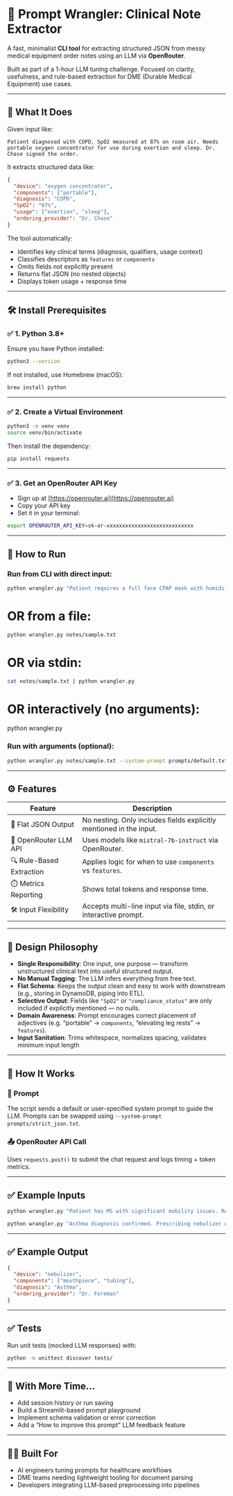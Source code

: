 # 🧠 Prompt Wrangler: Clinical Note Extractor

A fast, minimalist **CLI tool** for extracting structured JSON from messy medical equipment order notes using an LLM via **OpenRouter**.

Built as part of a 1-hour LLM tuning challenge. Focused on clarity, usefulness, and rule-based extraction for DME (Durable Medical Equipment) use cases.

---

## 🚀 What It Does

Given input like:

```
Patient diagnosed with COPD, SpO2 measured at 87% on room air. Needs portable oxygen concentrator for use during exertion and sleep. Dr. Chase signed the order.
```

It extracts structured data like:

```json
{
  "device": "oxygen concentrator",
  "components": ["portable"],
  "diagnosis": "COPD",
  "SpO2": "87%",
  "usage": ["exertion", "sleep"],
  "ordering_provider": "Dr. Chase"
}
```

The tool automatically:
- Identifies key clinical terms (diagnosis, qualifiers, usage context)
- Classifies descriptors as `features` or `components`
- Omits fields not explicitly present
- Returns flat JSON (no nested objects)
- Displays token usage + response time

---

## 🛠️ Install Prerequisites

### ✅ 1. Python 3.8+
Ensure you have Python installed:

```bash
python3 --version
```

If not installed, use Homebrew (macOS):
```bash
brew install python
```

---

### ✅ 2. Create a Virtual Environment
```bash
python3 -m venv venv
source venv/bin/activate
```

Then install the dependency:

```bash
pip install requests
```

---

### ✅ 3. Get an OpenRouter API Key

- Sign up at [https://openrouter.ai](https://openrouter.ai)
- Copy your API key
- Set it in your terminal:

```bash
export OPENROUTER_API_KEY=sk-or-xxxxxxxxxxxxxxxxxxxxxxxxxxxx
```

---

## 🧪 How to Run

### Run from CLI with direct input:

```bash
python wrangler.py "Patient requires a full face CPAP mask with humidifier due to AHI > 20. Ordered by Dr. Cameron."
```

# OR from a file:
```bash
python wrangler.py notes/sample.txt
```

# OR via stdin:
```bash
cat notes/sample.txt | python wrangler.py
```
# OR interactively (no arguments):
python wrangler.py
### Run with arguments (optional):

```bash
python wrangler.py notes/sample.txt --system-prompt prompts/default.txt --temperature 0.4 --model mistralai/mistral-7b-instruct
```

---

## ⚙️ Features

| Feature                  | Description                                                                 |
|--------------------------|-----------------------------------------------------------------------------|
| 🧾 Flat JSON Output       | No nesting. Only includes fields explicitly mentioned in the input.         |
| 🤖 OpenRouter LLM API     | Uses models like `mistral-7b-instruct` via OpenRouter.                      |
| 🔍 Rule-Based Extraction  | Applies logic for when to use `components` vs `features`.                   |
| ⏱️ Metrics Reporting      | Shows total tokens and response time.                                       |
| 🛠️ Input Flexibility      | Accepts multi-line input via file, stdin, or interactive prompt.            |

---

## 🧱 Design Philosophy

- **Single Responsibility**: One input, one purpose — transform unstructured clinical text into useful structured output.
- **No Manual Tagging**: The LLM infers everything from free text.
- **Flat Schema**: Keeps the output clean and easy to work with downstream (e.g., storing in DynamoDB, piping into ETL).
- **Selective Output**: Fields like `"SpO2"` or `"compliance_status"` are only included if explicitly mentioned — no nulls.
- **Domain Awareness**: Prompt encourages correct placement of adjectives (e.g. “portable” → `components`, “elevating leg rests” → `features`).
- **Input Sanitation**: Trims whitespace, normalizes spacing, validates minimum input length

---

## 🔬 How It Works

### 🧠 Prompt
The script sends a default or user-specified system prompt to guide the LLM. Prompts can be swapped using `--system-prompt prompts/strict_json.txt`.

### 📤 OpenRouter API Call
Uses `requests.post()` to submit the chat request and logs timing + token metrics.

---

## ✅ Example Inputs

```bash
python wrangler.py "Patient has MS with significant mobility issues. Recommended a lightweight manual wheelchair with elevating leg rests. Ordered by Dr. Taub."
```

```bash
python wrangler.py "Asthma diagnosis confirmed. Prescribing nebulizer with mouthpiece and tubing. Dr. Foreman completed the documentation."
```

---

## ✅ Example Output

```json
{
  "device": "nebulizer",
  "components": ["mouthpiece", "tubing"],
  "diagnosis": "Asthma",
  "ordering_provider": "Dr. Foreman"
}
```

---

## ✅ Tests

Run unit tests (mocked LLM responses) with:

```bash
python -m unittest discover tests/
```

---

## 🧠 With More Time...

- Add session history or run saving
- Build a Streamlit-based prompt playground
- Implement schema validation or error correction
- Add a “How to improve this prompt” LLM feedback feature

---

## 👨‍⚕️ Built For

- AI engineers tuning prompts for healthcare workflows
- DME teams needing lightweight tooling for document parsing
- Developers integrating LLM-based preprocessing into pipelines